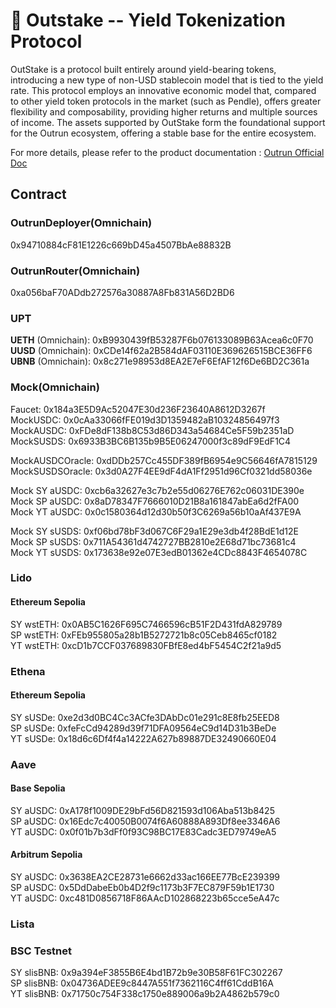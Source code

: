 # 🏦 Outstake -- Yield Tokenization Protocol

OutStake is a protocol built entirely around yield-bearing tokens, introducing a new type of non-USD stablecoin model that is tied to the yield rate. This protocol employs an innovative economic model that, compared to other yield token protocols in the market (such as Pendle), offers greater flexibility and composability, providing higher returns and multiple sources of income. The assets supported by OutStake form the foundational support for the Outrun ecosystem, offering a stable base for the entire ecosystem.

For more details, please refer to the product documentation : [Outrun Official Doc](https://outrun.gitbook.io/doc "Outrun Official Doc")

## Contract

### OutrunDeployer(Omnichain)

0x94710884cF81E1226c669bD45a4507BbAe88832B

### OutrunRouter(Omnichain)

0xa056baF70ADdb272576a30887A8Fb831A56D2BD6  

### UPT

**UETH** (Omnichain): 0xB9930439fB53287F6b076133089B63Acea6c0F70  
**UUSD** (Omnichain): 0xCDe14f62a2B584dAF03110E369626515BCE36FF6  
**UBNB** (Omnichain): 0x8c271e98953d8EA2E7eF6EfAF12f6De6BD2C361a  

### Mock(Omnichain)

Faucet: 0x184a3E5D9Ac52047E30d236F23640A8612D3267f  
MockUSDC: 0x0cAa33066fFE019d3D1359482aB10324856497f3  
MockAUSDC: 0xFDe8dF138b8C53d86D343a54684Ce5F59b2351aD  
MockSUSDS: 0x6933B3BC6B135b9B5E06247000f3c89dF9EdF1C4  

MockAUSDCOracle: 0xdDDb257Cc455DF389fB6954e9C56646fA7815129
MockSUSDSOracle: 0x3d0A27F4EE9dF4dA1Ff2951d96Cf0321dd58036e  

Mock SY aUSDC: 0xcb6a32627e3c7b2e55d06276E762c06031DE390e  
Mock SP aUSDC: 0x8aD78347F7666010D21B8a161847abEa6d2fFA00  
Mock YT aUSDC: 0x0c1580364d12d30b50f3C6269a56b10aAf437E9A  

Mock SY sUSDS: 0xf06bd78bF3d067C6F29a1E29e3db4f28BdE1d12E  
Mock SP sUSDS: 0x711A54361d4742727BB2810e2E68d71bc73681c4  
Mock YT sUSDS: 0x173638e92e07E3edB01362e4CDc8843F4654078C  

### Lido

#### Ethereum Sepolia

SY wstETH: 0x0AB5C1626F695C7466596cB51F2D431fdA829789  
SP wstETH: 0xFEb955805a28b1B5272721b8c05Ceb8465cf0182  
YT wstETH: 0xcD1b7CCF037689830FBfE8ed4bF5454C2f21a9d5  

### Ethena

#### Ethereum Sepolia

SY sUSDe: 0xe2d3d0BC4Cc3ACfe3DAbDc01e291c8E8fb25EED8  
SP sUSDe: 0xfeFcCd94289d39f71DFA09564eC9d14D31b3BeDe  
YT sUSDe: 0x18d6c6Df4f4a14222A627b89887DE32490660E04  

### Aave

#### Base Sepolia

SY aUSDC: 0xA178f1009DE29bFd56D821593d106Aba513b8425  
SP aUSDC: 0x16Edc7c40050B0074f6A60888A893Df8ee3346A6  
YT aUSDC: 0x0f01b7b3dFf0f93C98BC17E83Cadc3ED79749eA5  

#### Arbitrum Sepolia

SY aUSDC: 0x3638EA2CE28731e6662d33ac166EE77BcE239399  
SP aUSDC: 0x5DdDabeEb0b4D2f9c1173b3F7EC879F59b1E1730  
YT aUSDC: 0xc481D0856718F86AAcD102868223b65cce5eA47c  

### Lista

### BSC Testnet

SY slisBNB: 0x9a394eF3855B6E4bd1B72b9e30B58F61FC302267  
SP slisBNB: 0x04736ADEE9c8447A551f7362116C4ff61CddB16A  
YT slisBNB: 0x71750c754F338c1750e889006a9b2A4862b579c0  
